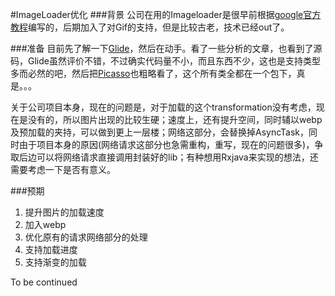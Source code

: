 #ImageLoader优化
###背景
公司在用的Imageloader是很早前根据[google官方教程](http://developer.android.com/intl/zh-cn/training/displaying-bitmaps/index.html)编写的，后期加入了对Gif的支持，但是比较古老，技术已经out了。

###准备
目前先了解一下[Glide](https://github.com/bumptech/glide)，然后在动手。看了一些分析的文章，也看到了源码，Glide虽然评价不错，不过确实代码量不小，而且东西不少，这也是支持类型多而必然的吧，然后把[Picasso](https://github.com/square/picasso)也粗略看了，这个所有类全都在一个包下，真是。。。  

关于公司项目本身，现在的问题是，对于加载的这个transformation没有考虑，现在是没有的，所以图片出现的比较生硬；速度上，还有提升空间，同时辅以webp及预加载的夹持，可以做到更上一层楼；网络这部分，会替换掉AsyncTask，同时由于项目本身的原因(网络请求这部分也急需重构，重写，现在的问题很多)，争取后边可以将网络请求直接调用封装好的lib；有种想用Rxjava来实现的想法，还需要考虑一下是否有意义。

###预期
1. 提升图片的加载速度
2. 加入webp
3. 优化原有的请求网络部分的处理
4. 支持加载进度
5. 支持渐变的加载

To be continued